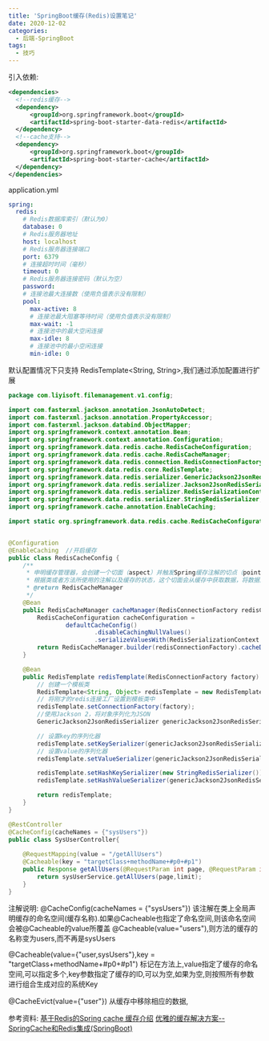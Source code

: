 ```yaml
---
title: 'SpringBoot缓存(Redis)设置笔记'
date: 2020-12-02
categories: 
  - 后端-SpringBoot
tags:
  - 技巧
---
```


引入依赖:

```xml
<dependencies>
  <!--redis缓存-->
  <dependency>
      <groupId>org.springframework.boot</groupId>
      <artifactId>spring-boot-starter-data-redis</artifactId>
  </dependency>
  <!--cache支持-->
  <dependency>
      <groupId>org.springframework.boot</groupId>
      <artifactId>spring-boot-starter-cache</artifactId>
  </dependency>
</dependencies>
```

application.yml

```yml
spring:
  redis:
    # Redis数据库索引（默认为0）
    database: 0
    # Redis服务器地址
    host: localhost
    # Redis服务器连接端口
    port: 6379
    # 连接超时时间（毫秒）
    timeout: 0
    # Redis服务器连接密码（默认为空）
    password:
    # 连接池最大连接数（使用负值表示没有限制）
    pool:
      max-active: 8
      # 连接池最大阻塞等待时间（使用负值表示没有限制）
      max-wait: -1
      # 连接池中的最大空闲连接
      max-idle: 8
      # 连接池中的最小空闲连接
      min-idle: 0
```

默认配置情况下只支持 RedisTemplate<String, String>,我们通过添加配置进行扩展

```java
package com.liyisoft.filemanagement.v1.config;

import com.fasterxml.jackson.annotation.JsonAutoDetect;
import com.fasterxml.jackson.annotation.PropertyAccessor;
import com.fasterxml.jackson.databind.ObjectMapper;
import org.springframework.context.annotation.Bean;
import org.springframework.context.annotation.Configuration;
import org.springframework.data.redis.cache.RedisCacheConfiguration;
import org.springframework.data.redis.cache.RedisCacheManager;
import org.springframework.data.redis.connection.RedisConnectionFactory;
import org.springframework.data.redis.core.RedisTemplate;
import org.springframework.data.redis.serializer.GenericJackson2JsonRedisSerializer;
import org.springframework.data.redis.serializer.Jackson2JsonRedisSerializer;
import org.springframework.data.redis.serializer.RedisSerializationContext;
import org.springframework.data.redis.serializer.StringRedisSerializer;
import org.springframework.cache.annotation.EnableCaching;

import static org.springframework.data.redis.cache.RedisCacheConfiguration.defaultCacheConfig;


@Configuration
@EnableCaching  //开启缓存
public class RedisCacheConfig {
    /**
     * 申明缓存管理器，会创建一个切面（aspect）并触发Spring缓存注解的切点（pointcut）
     * 根据类或者方法所使用的注解以及缓存的状态，这个切面会从缓存中获取数据，将数据添加到缓存之中或者从缓存中移除某个值
     * @return RedisCacheManager
     */
    @Bean
    public RedisCacheManager cacheManager(RedisConnectionFactory redisConnectionFactory) {
        RedisCacheConfiguration cacheConfiguration =
                defaultCacheConfig()
                        .disableCachingNullValues()
                        .serializeValuesWith(RedisSerializationContext.SerializationPair.fromSerializer(new GenericJackson2JsonRedisSerializer()));
        return RedisCacheManager.builder(redisConnectionFactory).cacheDefaults(cacheConfiguration).build();
    }

    @Bean
    public RedisTemplate redisTemplate(RedisConnectionFactory factory) {
        // 创建一个模板类
        RedisTemplate<String, Object> redisTemplate = new RedisTemplate<>();
        // 将刚才的redis连接工厂设置到模板类中
        redisTemplate.setConnectionFactory(factory);
        //使用Jackson 2，将对象序列化为JSON
        GenericJackson2JsonRedisSerializer genericJackson2JsonRedisSerializer = new GenericJackson2JsonRedisSerializer();

        // 设置key的序列化器
        redisTemplate.setKeySerializer(genericJackson2JsonRedisSerializer);
        // 设置value的序列化器
        redisTemplate.setValueSerializer(genericJackson2JsonRedisSerializer);

        redisTemplate.setHashKeySerializer(new StringRedisSerializer());
        redisTemplate.setHashValueSerializer(genericJackson2JsonRedisSerializer);

        return redisTemplate;
    }
}

```

```java
@RestController
@CacheConfig(cacheNames = {"sysUsers"})
public class SysUserController{
    
    @RequestMapping(value = "/getAllUsers")
    @Cacheable(key = "targetClass+methodName+#p0+#p1")
    public Response getAllUsers(@RequestParam int page, @RequestParam int limit){
        return sysUserService.getAllUsers(page,limit);
    }
}
```

注解说明:
@CacheConfig(cacheNames = {"sysUsers"})
该注解在类上全局声明缓存的命名空间(缓存名称).如果@Cacheable也指定了命名空间,则该命名空间会被@Cacheable的value所覆盖
@Cacheable(value="users"),则方法的缓存的名称变为users,而不再是sysUsers

@Cacheable(value={"user,sysUsers"},key = "targetClass+methodName+#p0+#p1")
标记在方法上,value指定了缓存的命名空间,可以指定多个,key参数指定了缓存的ID,可以为空,如果为空,则按照所有参数进行组合生成对应的系统Key

@CacheEvict(value={"user"})
从缓存中移除相应的数据,

参考资料:
[基于Redis的Spring cache 缓存介绍](https://www.cnblogs.com/junzi2099/p/8301796.html)
[优雅的缓存解决方案--SpringCache和Redis集成(SpringBoot)](https://juejin.cn/post/6844903807646711821)
